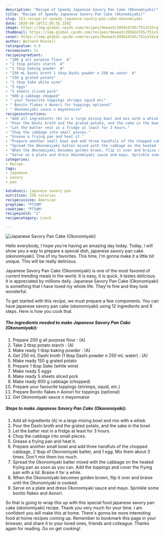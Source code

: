 ```yaml
---
description: "Recipe of Speedy Japanese Savory Pan Cake (Okonomiyaki)"
title: "Recipe of Speedy Japanese Savory Pan Cake (Okonomiyaki)"
slug: 153-recipe-of-speedy-japanese-savory-pan-cake-okonomiyaki
date: 2020-09-18T11:56:55.328Z
image: https://img-global.cpcdn.com/recipes/9eaaa3c39581d7d5/751x532cq70/japanese-savory-pan-cake-okonomiyaki-recipe-main-photo.jpg
thumbnail: https://img-global.cpcdn.com/recipes/9eaaa3c39581d7d5/751x532cq70/japanese-savory-pan-cake-okonomiyaki-recipe-main-photo.jpg
cover: https://img-global.cpcdn.com/recipes/9eaaa3c39581d7d5/751x532cq70/japanese-savory-pan-cake-okonomiyaki-recipe-main-photo.jpg
author: Bernard Russell
ratingvalue: 4.9
reviewcount: 12
recipeingredient:
- "200 g all purpose flour  A"
- "2 tbsp potato starch  A"
- "1 tbsp baking powder  A"
- "250 mL Dashi broth 1 tbsp Dashi powder n 250 mL water  A"
- "150 g grated potato"
- "1 tbsp Sake white wine"
- "5 eggs"
- "5 sheets sliced pork"
- "600 g cabbage chopped"
- " your favourite toppings shrimps squid etc"
- " Bonito flakes n Aonori for toppings optional"
- " Okonomiyaki sauce n mayonnaise"
recipeinstructions:
- "Add all ingredients (A) in a large mixing bowl and mix with a whisk."
- "Pour the Dashi broth and the grated potato, and the sake in the bowl."
- "Let the batter rest in a fridge at least for 3 hours."
- "Chop the cabbage into small pieces."
- "Grease a frying pan and heat it."
- "Prepare another small bowl and add three handfuls of the chopped cabbage, 2 tbsp of Okonomiyaki batter, and 1 egg. Mix them about 3 times. Don&#39;t mix them too much."
- "Spread the Okonomiyaki batter mixed with the cabbage on the heated frying pan as soon as you can. Add the toppings and cover the frying pan with a lid. Braise it for a while."
- "When the Okonomiyaki becomes golden brown, flip it over and braise until the Okonomiyaki is cooked."
- "Serve on a plate and dress Okonomiyaki sauce and mayo. Sprinkle some bonito flakes and Aonori."
categories:
- Recipe
tags:
- japanese
- savory
- pan

katakunci: japanese savory pan 
nutrition: 258 calories
recipecuisine: American
preptime: "PT20M"
cooktime: "PT39M"
recipeyield: "2"
recipecategory: Lunch

---
```



![Japanese Savory Pan Cake (Okonomiyaki)](https://img-global.cpcdn.com/recipes/9eaaa3c39581d7d5/751x532cq70/japanese-savory-pan-cake-okonomiyaki-recipe-main-photo.jpg)

Hello everybody, I hope you're having an amazing day today. Today, I will show you a way to prepare a special dish, japanese savory pan cake (okonomiyaki). One of my favorites. This time, I'm gonna make it a little bit unique. This will be really delicious.

Japanese Savory Pan Cake (Okonomiyaki) is one of the most favored of current trending meals in the world. It is easy, it is quick, it tastes delicious. It is appreciated by millions daily. Japanese Savory Pan Cake (Okonomiyaki) is something that I have loved my whole life. They're fine and they look wonderful.




To get started with this recipe, we must prepare a few components. You can have japanese savory pan cake (okonomiyaki) using 12 ingredients and 9 steps. Here is how you cook that.

<!--inarticleads1-->

##### The ingredients needed to make Japanese Savory Pan Cake (Okonomiyaki):

1. Prepare 200 g all purpose flour : (A)
1. Take 2 tbsp potato starch : (A)
1. Make ready 1 tbsp baking powder : (A)
1. Get 250 mL Dashi broth (1 tbsp Dashi powder n 250 mL water) : (A)
1. Make ready 150 g grated potato
1. Prepare 1 tbsp Sake (white wine)
1. Make ready 5 eggs
1. Make ready 5 sheets sliced pork
1. Make ready 600 g cabbage (chopped)
1. Prepare  your favourite toppings (shrimps, squid, etc.)
1. Prepare  Bonito flakes n Aonori for toppings (optional)
1. Get  Okonomiyaki sauce n mayonnaise




<!--inarticleads2-->

##### Steps to make Japanese Savory Pan Cake (Okonomiyaki):

1. Add all ingredients (A) in a large mixing bowl and mix with a whisk.
1. Pour the Dashi broth and the grated potato, and the sake in the bowl.
1. Let the batter rest in a fridge at least for 3 hours.
1. Chop the cabbage into small pieces.
1. Grease a frying pan and heat it.
1. Prepare another small bowl and add three handfuls of the chopped cabbage, 2 tbsp of Okonomiyaki batter, and 1 egg. Mix them about 3 times. Don&#39;t mix them too much.
1. Spread the Okonomiyaki batter mixed with the cabbage on the heated frying pan as soon as you can. Add the toppings and cover the frying pan with a lid. Braise it for a while.
1. When the Okonomiyaki becomes golden brown, flip it over and braise until the Okonomiyaki is cooked.
1. Serve on a plate and dress Okonomiyaki sauce and mayo. Sprinkle some bonito flakes and Aonori.




So that is going to wrap this up with this special food japanese savory pan cake (okonomiyaki) recipe. Thank you very much for your time. I am confident you will make this at home. There's gonna be more interesting food at home recipes coming up. Remember to bookmark this page in your browser, and share it to your loved ones, friends and colleague. Thanks again for reading. Go on get cooking!
